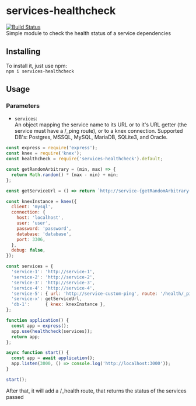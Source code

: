 # services-healthcheck  
[![Build Status](https://travis-ci.org/martini97/services-healthcheck.svg?branch=master)](https://travis-ci.org/martini97/services-healthcheck)  
Simple module to check the health status of a service dependencies

## Installing
To install it, just use npm:  
`npm i services-healthcheck`

## Usage

### Parameters
- `services`:  
  An object mapping the service name to its URL or to it's URL getter (the service must have a /_ping route), or to a knex connection.
	Supported DB's: Postgres, MSSQL, MySQL, MariaDB, SQLite3, and Oracle.

```js  
const express = require('express');
const knex = require('knex');
const healthcheck = require('services-healthcheck').default;

const getRandomArbitrary = (min, max) => {
  return Math.random() * (max - min) + min;
};

const getServiceUrl = () => return `http://service-{getRandomArbitrary(5, 10)}`;

const knexInstance = knex({
  client: 'mysql',
  connection: {
    host: 'localhost',
    user: 'user',
    password: 'password',
    database: 'database',
    port: 3306,
  },
  debug: false,
});

const services = {
  'service-1': 'http://service-1',
  'service-2': 'http://service-2',
  'service-3': 'http://service-3',
  'service-4': 'http://service-4',
  'service-5': { url: 'http://service-custom-ping', route: '/health/_ping' },
  'service-x': getServiceUrl,
  'db-1':      { knex: knexInstance },
};

function application() {
  const app = express();
  app.use(healthcheck(services));
  return app;
};

async function start() {
  const app = await application();
  app.listen(3000, () => console.log('http://localhost:3000'));
}

start();
```

After that, it will add a /_health route, that returns the status of the services passed
